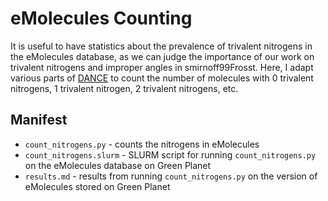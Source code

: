 # eMolecules Counting

It is useful to have statistics about the prevalence of trivalent nitrogens in
the eMolecules database, as we can judge the importance of our work on trivalent
nitrogens and improper angles in smirnoff99Frosst. Here, I adapt various parts
of [DANCE](https://github.com/btjanaka/dance) to count the number of molecules
with 0 trivalent nitrogens, 1 trivalent nitrogen, 2 trivalent nitrogens, etc.

## Manifest

- `count_nitrogens.py` - counts the nitrogens in eMolecules
- `count_nitrogens.slurm` - SLURM script for running `count_nitrogens.py` on the
  eMolecules database on Green Planet
- `results.md` - results from running `count_nitrogens.py` on the version of
  eMolecules stored on Green Planet
